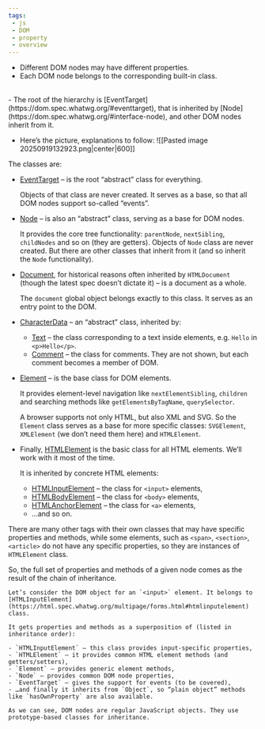 ```yaml
---
tags: 
 - js
 - DOM
 - property
 - overview
---
```


- Different DOM nodes may have different properties.
- Each DOM node belongs to the corresponding built-in class.
</br>
- The root of the hierarchy is [EventTarget](https://dom.spec.whatwg.org/#eventtarget), that is inherited by [Node](https://dom.spec.whatwg.org/#interface-node), and other DOM nodes inherit from it.

- Here’s the picture, explanations to follow:
![[Pasted image 20250919132923.png|center|600]]

The classes are:

- [EventTarget](https://dom.spec.whatwg.org/#eventtarget) – is the root “abstract” class for everything.
    
    Objects of that class are never created. It serves as a base, so that all DOM nodes support so-called “events”.
    
- [Node](https://dom.spec.whatwg.org/#interface-node) – is also an “abstract” class, serving as a base for DOM nodes.
    
    It provides the core tree functionality: `parentNode`, `nextSibling`, `childNodes` and so on (they are getters). Objects of `Node` class are never created. But there are other classes that inherit from it (and so inherit the `Node` functionality).
    
- [Document](https://dom.spec.whatwg.org/#interface-document), for historical reasons often inherited by `HTMLDocument` (though the latest spec doesn’t dictate it) – is a document as a whole.
    
    The `document` global object belongs exactly to this class. It serves as an entry point to the DOM.
    
- [CharacterData](https://dom.spec.whatwg.org/#interface-characterdata) – an “abstract” class, inherited by:
    
    - [Text](https://dom.spec.whatwg.org/#interface-text) – the class corresponding to a text inside elements, e.g. `Hello` in `<p>Hello</p>`.
    - [Comment](https://dom.spec.whatwg.org/#interface-comment) – the class for comments. They are not shown, but each comment becomes a member of DOM.
- [Element](https://dom.spec.whatwg.org/#interface-element) – is the base class for DOM elements.
    
    It provides element-level navigation like `nextElementSibling`, `children` and searching methods like `getElementsByTagName`, `querySelector`.
    
    A browser supports not only HTML, but also XML and SVG. So the `Element` class serves as a base for more specific classes: `SVGElement`, `XMLElement` (we don’t need them here) and `HTMLElement`.
    
- Finally, [HTMLElement](https://html.spec.whatwg.org/multipage/dom.html#htmlelement) is the basic class for all HTML elements. We’ll work with it most of the time.
    
    It is inherited by concrete HTML elements:
    
    - [HTMLInputElement](https://html.spec.whatwg.org/multipage/forms.html#htmlinputelement) – the class for `<input>` elements,
    - [HTMLBodyElement](https://html.spec.whatwg.org/multipage/semantics.html#htmlbodyelement) – the class for `<body>` elements,
    - [HTMLAnchorElement](https://html.spec.whatwg.org/multipage/semantics.html#htmlanchorelement) – the class for `<a>` elements,
    - …and so on.

There are many other tags with their own classes that may have specific properties and methods, while some elements, such as `<span>`, `<section>`, `<article>` do not have any specific properties, so they are instances of `HTMLElement` class.

So, the full set of properties and methods of a given node comes as the result of the chain of inheritance.

```ad-example
Let’s consider the DOM object for an `<input>` element. It belongs to [HTMLInputElement](https://html.spec.whatwg.org/multipage/forms.html#htmlinputelement) class.

It gets properties and methods as a superposition of (listed in inheritance order):

- `HTMLInputElement` – this class provides input-specific properties,
- `HTMLElement` – it provides common HTML element methods (and getters/setters),
- `Element` – provides generic element methods,
- `Node` – provides common DOM node properties,
- `EventTarget` – gives the support for events (to be covered),
- …and finally it inherits from `Object`, so “plain object” methods like `hasOwnProperty` are also available.
  
As we can see, DOM nodes are regular JavaScript objects. They use prototype-based classes for inheritance.
```